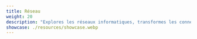 ```yaml
---
title: Réseau
weight: 20
description: "Explores les réseaux informatiques, transformes les connexions en opportunités et deviens une architecte du futur numérique. 🌐✨"
showcase: ./resources/showcase.webp
---
```

